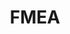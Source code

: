 ---
title: "FMEA"
description: "Create stunning user interfaces with our comprehensive design system built on TailwindCSS. Customize everything to match your brand."
layout: "simple"
---